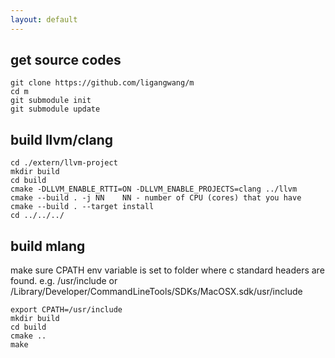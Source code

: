 ```yaml
---
layout: default
---
```



## get source codes
```
git clone https://github.com/ligangwang/m
cd m
git submodule init
git submodule update
```

## build llvm/clang
```
cd ./extern/llvm-project
mkdir build
cd build
cmake -DLLVM_ENABLE_RTTI=ON -DLLVM_ENABLE_PROJECTS=clang ../llvm
cmake --build . -j NN    NN - number of CPU (cores) that you have
cmake --build . --target install 
cd ../../../
```

## build mlang
make sure CPATH env variable is set to folder where c standard headers are found. e.g. /usr/include or /Library/Developer/CommandLineTools/SDKs/MacOSX.sdk/usr/include
```
export CPATH=/usr/include
mkdir build
cd build
cmake ..
make
```